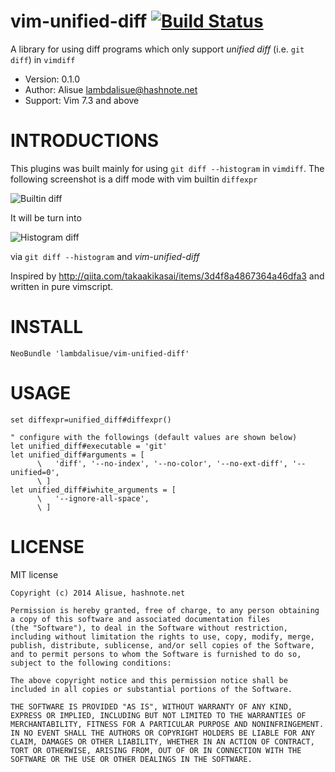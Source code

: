 vim-unified-diff [![Build Status](https://travis-ci.org/lambdalisue/vim-unified-diff.svg)](https://travis-ci.org/lambdalisue/vim-unified-diff)
==============================================================================

A library for using diff programs which only support *unified diff* (i.e. `git diff`) in `vimdiff`

- Version:  0.1.0
- Author:   Alisue <lambdalisue@hashnote.net>
- Support:  Vim 7.3 and above


INTRODUCTIONS
==============================================================================
This plugins was built mainly for using `git diff --histogram` in `vimdiff`. The following screenshot is a diff mode with vim builtin `diffexpr`

![Builtin diff](./doc/builtin_diff.png)

It will be turn into

![Histogram diff](./doc/histogram_diff.png)

via `git diff --histogram` and *vim-unified-diff*

Inspired by http://qiita.com/takaakikasai/items/3d4f8a4867364a46dfa3 and written in pure vimscript.

INSTALL
==============================================================================

```vim
NeoBundle 'lambdalisue/vim-unified-diff'
```

USAGE
==============================================================================

```vim
set diffexpr=unified_diff#diffexpr()

" configure with the followings (default values are shown below)
let unified_diff#executable = 'git'
let unified_diff#arguments = [
      \   'diff', '--no-index', '--no-color', '--no-ext-diff', '--unified=0',
      \ ]
let unified_diff#iwhite_arguments = [
      \   '--ignore-all-space',
      \ ]
```

LICENSE
==============================================================================

MIT license

    Copyright (c) 2014 Alisue, hashnote.net

    Permission is hereby granted, free of charge, to any person obtaining
    a copy of this software and associated documentation files
    (the "Software"), to deal in the Software without restriction,
    including without limitation the rights to use, copy, modify, merge,
    publish, distribute, sublicense, and/or sell copies of the Software,
    and to permit persons to whom the Software is furnished to do so,
    subject to the following conditions:

    The above copyright notice and this permission notice shall be
    included in all copies or substantial portions of the Software.

    THE SOFTWARE IS PROVIDED "AS IS", WITHOUT WARRANTY OF ANY KIND,
    EXPRESS OR IMPLIED, INCLUDING BUT NOT LIMITED TO THE WARRANTIES OF
    MERCHANTABILITY, FITNESS FOR A PARTICULAR PURPOSE AND NONINFRINGEMENT.
    IN NO EVENT SHALL THE AUTHORS OR COPYRIGHT HOLDERS BE LIABLE FOR ANY
    CLAIM, DAMAGES OR OTHER LIABILITY, WHETHER IN AN ACTION OF CONTRACT,
    TORT OR OTHERWISE, ARISING FROM, OUT OF OR IN CONNECTION WITH THE
    SOFTWARE OR THE USE OR OTHER DEALINGS IN THE SOFTWARE.
